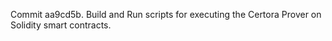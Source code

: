 Commit aa9cd5b.                    Build and Run scripts for executing the Certora Prover on Solidity smart contracts.